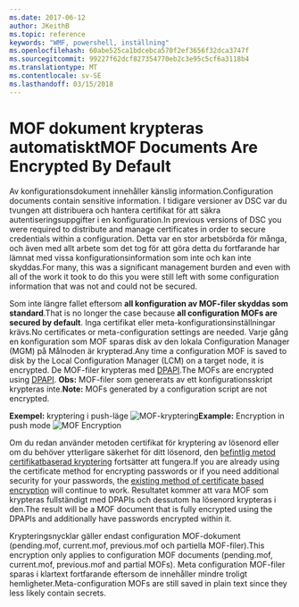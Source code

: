 ```yaml
---
ms.date: 2017-06-12
author: JKeithB
ms.topic: reference
keywords: "WMF, powershell, inställning"
ms.openlocfilehash: 60abe525ca1bdcebca570f2ef3656f32dca3747f
ms.sourcegitcommit: 99227f62dcf827354770eb2c3e95c5cf6a3118b4
ms.translationtype: MT
ms.contentlocale: sv-SE
ms.lasthandoff: 03/15/2018
---
```

# <a name="mof-documents-are-encrypted-by-default"></a><span data-ttu-id="dd06f-102">MOF dokument krypteras automatiskt</span><span class="sxs-lookup"><span data-stu-id="dd06f-102">MOF Documents Are Encrypted By Default</span></span>

<span data-ttu-id="dd06f-103">Av konfigurationsdokument innehåller känslig information.</span><span class="sxs-lookup"><span data-stu-id="dd06f-103">Configuration documents contain sensitive information.</span></span> <span data-ttu-id="dd06f-104">I tidigare versioner av DSC var du tvungen att distribuera och hantera certifikat för att säkra autentiseringsuppgifter i en konfiguration.</span><span class="sxs-lookup"><span data-stu-id="dd06f-104">In previous versions of DSC you were required to distribute and manage certificates in order to secure credentials within a configuration.</span></span> <span data-ttu-id="dd06f-105">Detta var en stor arbetsbörda för många, och även med allt arbete som det tog för att göra detta du fortfarande har lämnat med vissa konfigurationsinformation som inte och kan inte skyddas.</span><span class="sxs-lookup"><span data-stu-id="dd06f-105">For many, this was a significant management burden and even with all of the work it took to do this you were still left with some configuration information that was not and could not be secured.</span></span> 

<span data-ttu-id="dd06f-106">Som inte längre fallet eftersom **all konfiguration av MOF-filer skyddas som standard**.</span><span class="sxs-lookup"><span data-stu-id="dd06f-106">That is no longer the case because **all configuration MOFs are secured by default**.</span></span> <span data-ttu-id="dd06f-107">Inga certifikat eller meta-konfigurationsinställningar krävs.</span><span class="sxs-lookup"><span data-stu-id="dd06f-107">No certificates or meta-configuration settings are needed.</span></span> <span data-ttu-id="dd06f-108">Varje gång en konfiguration som MOF sparas disk av den lokala Configuration Manager (MGM) på Målnoden är krypterad.</span><span class="sxs-lookup"><span data-stu-id="dd06f-108">Any time a configuration MOF is saved to disk by the Local Configuration Manager (LCM) on a target node, it is encrypted.</span></span> <span data-ttu-id="dd06f-109">De MOF-filer krypteras med [DPAPI](https://msdn.microsoft.com/library/ms995355.aspx).</span><span class="sxs-lookup"><span data-stu-id="dd06f-109">The MOFs are encrypted using [DPAPI](https://msdn.microsoft.com/library/ms995355.aspx).</span></span> <span data-ttu-id="dd06f-110">**Obs:** MOF-filer som genererats av ett konfigurationsskript krypteras inte.</span><span class="sxs-lookup"><span data-stu-id="dd06f-110">**Note:** MOFs generated by a configuration script are not encrypted.</span></span>

<span data-ttu-id="dd06f-111">**Exempel:** kryptering i push-läge ![MOF-kryptering](../images/MOF_Encryption.jpg)</span><span class="sxs-lookup"><span data-stu-id="dd06f-111">**Example:** Encryption in push mode ![MOF Encryption](../images/MOF_Encryption.jpg)</span></span>

<span data-ttu-id="dd06f-112">Om du redan använder metoden certifikat för kryptering av lösenord eller om du behöver ytterligare säkerhet för ditt lösenord, den [befintlig metod certifikatbaserad kryptering](https://msdn.microsoft.com/powershell/dsc/securemof) fortsätter att fungera.</span><span class="sxs-lookup"><span data-stu-id="dd06f-112">If you are already using the certificate method for encrypting passwords or if you need additional security for your passwords, the [existing method of certificate based encryption](https://msdn.microsoft.com/powershell/dsc/securemof) will continue to work.</span></span> <span data-ttu-id="dd06f-113">Resultatet kommer att vara MOF som krypteras fullständigt med DPAPIs och dessutom ha lösenord krypteras i den.</span><span class="sxs-lookup"><span data-stu-id="dd06f-113">The result will be a MOF document that is fully encrypted using the DPAPIs and additionally have passwords encrypted within it.</span></span>

<span data-ttu-id="dd06f-114">Krypteringsnycklar gäller endast configuration MOF-dokument (pending.mof, current.mof, previous.mof och partiella MOF-filer).</span><span class="sxs-lookup"><span data-stu-id="dd06f-114">This encryption only applies to configuration MOF documents (pending.mof, current.mof, previous.mof and partial MOFs).</span></span> <span data-ttu-id="dd06f-115">Meta configuration MOF-filer sparas i klartext fortfarande eftersom de innehåller mindre troligt hemligheter.</span><span class="sxs-lookup"><span data-stu-id="dd06f-115">Meta-configuration MOFs are still saved in plain text since they less likely contain secrets.</span></span>

